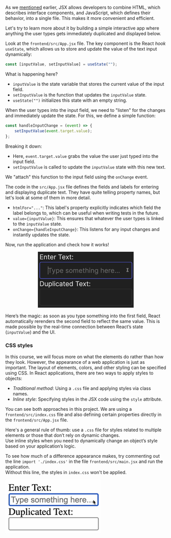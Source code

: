 As we [mentioned](course://Frontend/Introduction/tools_libraries) earlier, JSX allows developers to combine HTML, which describes interface components,
and JavaScript, which defines their behavior, into a single file. This makes it more convenient and efficient.

Let's try to learn more about it by building a simple interactive app where 
anything the user types gets immediately duplicated and displayed below.

Look at the `frontend/src/App.jsx` file. The key component is the React _hook_ `useState`, 
which allows us to store and update the value of the text input dynamically:

```js
const [inputValue, setInputValue] = useState("");
```

What is happening here?
- `inputValue` is the state variable that stores the current value of the input field.
- `setInputValue` is the function that updates the `inputValue` state.
- `useState("")` initializes this state with an empty string.

When the user types into the input field, we need to "listen" for the changes and immediately update the state. For this, we define a simple function:

```js
const handleInputChange = (event) => {
    setInputValue(event.target.value);
};
```

Breaking it down:
- Here, `event.target.value` grabs the value the user just typed into the input field.
- `setInputValue` is called to update the `inputValue` state with this new text.

We "attach" this function to the input field using the `onChange` event.

The code in the `src/App.jsx` file defines the fields and labels for entering and displaying duplicate text. 
They have quite telling property names, but let's look at some of them in more detail.

- `htmlFor="..."`: This label's property explicitly indicates which field the label belongs to, which can be useful when writing tests in the future.
- `value={inputValue}`: This ensures that whatever the user types is linked to the `inputValue` state.
- `onChange={handleInputChange}`: This listens for any input changes and instantly updates the state.

Now, run the application and check how it works!

<div style="text-align: center; width:60%; max-width: 300px; margin: 0 auto;">
<img src="images/echo.gif">
</div>

Here’s the magic: as soon as you type something into the first field, 
React automatically rerenders the second field to reflect the same value.
This is made possible by the real-time connection between React’s state (`inputValue`) and the UI.

### CSS styles
In this course, we will focus more on what the elements do rather than how they look.
However, the appearance of a web application is just as important. The layout of elements, colors, and other styling can be specified using CSS.
In React applications, there are two ways to apply styles to objects:
- _Traditional method_: Using a `.css` file and applying styles via class names.
- _Inline style_: Specifying styles in the JSX code using the `style` attribute.

You can see both approaches in this project. We are using a `frontend/src/index.css` file and also defining certain properties directly in the `frontend/src/App.jsx` file.

Here's a general rule of thumb: use a `.css` file for styles related to multiple elements or those
that don’t rely on dynamic changes.  
Use inline styles when you need to dynamically change an object’s style based on your application’s logic.

To see how much of a difference appearance makes, try commenting out the line `import './index.css'` in the file `frontend/src/main.jsx` and run the application.  
Without this line, the styles in `index.css` won't be applied.

<div style="text-align: center; width:60%; max-width: 300px;">
<img src="images/echo_boring.gif">
</div>